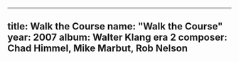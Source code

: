 
---
title: Walk the Course
name: "Walk the Course"
year:  2007
album: Walter Klang era 2
composer: Chad Himmel, Mike Marbut, Rob Nelson
---
